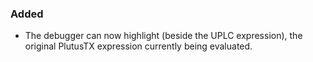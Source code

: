 ### Added

- The debugger can now highlight (beside the UPLC expression), the original PlutusTX expression
  currently being evaluated.
